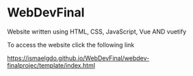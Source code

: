 # WebDevFinal


Website written using HTML, CSS, JavaScript, Vue AND vuetify

To access the website click the following link

https://ismaelgdo.github.io/WebDevFinal/webdev-finalprojec/template/index.html
